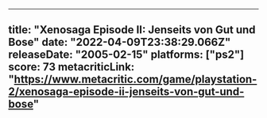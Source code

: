 
---
title: "Xenosaga Episode II: Jenseits von Gut und Bose"
date: "2022-04-09T23:38:29.066Z"
releaseDate: "2005-02-15"
platforms: ["ps2"]
score: 73
metacriticLink: "https://www.metacritic.com/game/playstation-2/xenosaga-episode-ii-jenseits-von-gut-und-bose"
---
